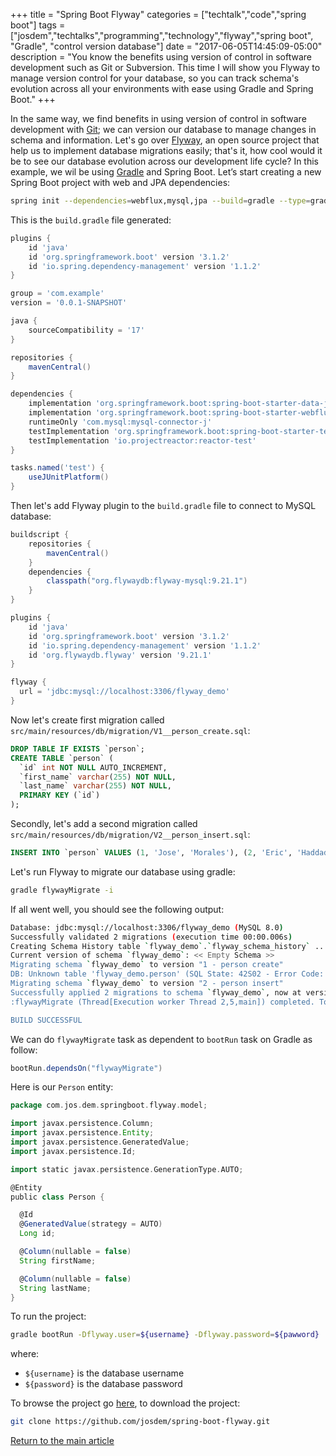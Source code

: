 +++
title = "Spring Boot Flyway"
categories = ["techtalk","code","spring boot"]
tags = ["josdem","techtalks","programming","technology","flyway","spring boot", "Gradle", "control version database"]
date = "2017-06-05T14:45:09-05:00"
description = "You know the benefits using version of control in software development such as Git or Subversion. This time I will show you Flyway to manage version control for your database, so you can track schema's evolution across all your environments with ease using Gradle and Spring Boot."
+++

In the same way, we find benefits in using version of control in software development with [Git](https://git-scm.com/); we can version our database to manage changes in schema and information. Let's go over [Flyway](https://flywaydb.org/), an open source project that help us to implement database migrations easily; that's it, how cool would it be to see our database evolution across our development life cycle? In this example, we wil be using [Gradle](https://gradle.org/) and Spring Boot. Let’s start creating a new Spring Boot project with web and JPA dependencies:

```bash
spring init --dependencies=webflux,mysql,jpa --build=gradle --type=gradle-project --language=java spring-boot-flyway
```

This is the `build.gradle` file generated:

```groovy
plugins {
	id 'java'
	id 'org.springframework.boot' version '3.1.2'
	id 'io.spring.dependency-management' version '1.1.2'
}

group = 'com.example'
version = '0.0.1-SNAPSHOT'

java {
	sourceCompatibility = '17'
}

repositories {
	mavenCentral()
}

dependencies {
	implementation 'org.springframework.boot:spring-boot-starter-data-jpa'
	implementation 'org.springframework.boot:spring-boot-starter-webflux'
	runtimeOnly 'com.mysql:mysql-connector-j'
	testImplementation 'org.springframework.boot:spring-boot-starter-test'
	testImplementation 'io.projectreactor:reactor-test'
}

tasks.named('test') {
	useJUnitPlatform()
}
```

Then let's add Flyway plugin to the `build.gradle` file to connect to MySQL database:

```groovy
buildscript {
    repositories {
        mavenCentral()
    }
    dependencies {
        classpath("org.flywaydb:flyway-mysql:9.21.1")
    }
}

plugins {
    id 'java'
    id 'org.springframework.boot' version '3.1.2'
    id 'io.spring.dependency-management' version '1.1.2'
    id 'org.flywaydb.flyway' version '9.21.1'
}

flyway {
  url = 'jdbc:mysql://localhost:3306/flyway_demo'
}
```

Now let's create first migration called `src/main/resources/db/migration/V1__person_create.sql`:

```sql
DROP TABLE IF EXISTS `person`;
CREATE TABLE `person` (
  `id` int NOT NULL AUTO_INCREMENT,
  `first_name` varchar(255) NOT NULL,
  `last_name` varchar(255) NOT NULL,
  PRIMARY KEY (`id`)
);
```

Secondly, let's add a second migration called `src/main/resources/db/migration/V2__person_insert.sql`:

```sql
INSERT INTO `person` VALUES (1, 'Jose', 'Morales'), (2, 'Eric', 'Haddad')
```

Let's run Flyway to migrate our database using gradle:

```bash
gradle flywayMigrate -i
```

If all went well, you should see the following output:

```bash
Database: jdbc:mysql://localhost:3306/flyway_demo (MySQL 8.0)
Successfully validated 2 migrations (execution time 00:00.006s)
Creating Schema History table `flyway_demo`.`flyway_schema_history` ...
Current version of schema `flyway_demo`: << Empty Schema >>
Migrating schema `flyway_demo` to version "1 - person create"
DB: Unknown table 'flyway_demo.person' (SQL State: 42S02 - Error Code: 1051)
Migrating schema `flyway_demo` to version "2 - person insert"
Successfully applied 2 migrations to schema `flyway_demo`, now at version v2 (execution time 00:00.085s)
:flywayMigrate (Thread[Execution worker Thread 2,5,main]) completed. Took 0.865 secs.

BUILD SUCCESSFUL
```

We can do `flywayMigrate` task as dependent to `bootRun` task on Gradle as follow:

```groovy
bootRun.dependsOn("flywayMigrate")
```

Here is our `Person` entity:

```groovy
package com.jos.dem.springboot.flyway.model;

import javax.persistence.Column;
import javax.persistence.Entity;
import javax.persistence.GeneratedValue;
import javax.persistence.Id;

import static javax.persistence.GenerationType.AUTO;

@Entity
public class Person {

  @Id
  @GeneratedValue(strategy = AUTO)
  Long id;

  @Column(nullable = false)
  String firstName;

  @Column(nullable = false)
  String lastName;
}
```

To run the project:

```bash
gradle bootRun -Dflyway.user=${username} -Dflyway.password=${pawword}
```

where:
- `${username}` is the database username
- `${password}` is the database password


To browse the project go [here](https://github.com/josdem/spring-boot-flyway), to download the project:

```bash
git clone https://github.com/josdem/spring-boot-flyway.git
```



[Return to the main article](/techtalk/spring#Spring_Boot)
